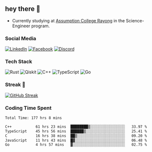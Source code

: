 ## hey there 👋

- Currently studying at [Assumption College Rayong](https://www.acr.ac.th) in the Science-Engineer program.

### Social Media

[![LinkedIn](https://img.shields.io/badge/linkedin-%230077B5.svg?style=for-the-badge&logo=linkedin&logoColor=white)](https://www.linkedin.com/in/kiattisakbeaw/)
[![Facebook](https://img.shields.io/badge/Facebook-%231877F2.svg?style=for-the-badge&logo=Facebook&logoColor=white)](https://www.facebook.com/kiattisakbeawsanburee)
[![Discord](https://img.shields.io/badge/Discord-%235865F2.svg?style=for-the-badge&logo=discord&logoColor=white)](https://discord.gg/dgRsHb5duc)

### Tech Stack
![Rust](https://img.shields.io/badge/rust-%23000000.svg?style=for-the-badge&logo=rust&logoColor=white)
![Qiskit](https://img.shields.io/badge/Qiskit-%236929C4.svg?style=for-the-badge&logo=Qiskit&logoColor=white)
![C++](https://img.shields.io/badge/c++-%2300599C.svg?style=for-the-badge&logo=c%2B%2B&logoColor=white)
![TypeScript](https://img.shields.io/badge/typescript-%23007ACC.svg?style=for-the-badge&logo=typescript&logoColor=white)
![Go](https://img.shields.io/badge/go-%2300ADD8.svg?style=for-the-badge&logo=go&logoColor=white)


### Streak 🚀
[![GitHub Streak](https://streak-stats.demolab.com?user=beawkiattisak&theme=dark&hide_border=true)](https://git.io/streak-stats)
</div>

### Coding Time Spent
<!--START_SECTION:waka-->

```txt
Total Time: 177 hrs 8 mins

C++           61 hrs 23 mins  ████████▒░░░░░░░░░░░░░░░░   33.97 %
TypeScript    45 hrs 56 mins  ██████▒░░░░░░░░░░░░░░░░░░   25.41 %
C             16 hrs 38 mins  ██▒░░░░░░░░░░░░░░░░░░░░░░   09.20 %
JavaScript    11 hrs 43 mins  █▓░░░░░░░░░░░░░░░░░░░░░░░   06.48 %
Go            4 hrs 57 mins   ▓░░░░░░░░░░░░░░░░░░░░░░░░   02.75 %
```

<!--END_SECTION:waka-->
